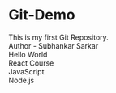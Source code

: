 # Git-Demo
This is my first Git Repository. 
<br>
Author - Subhankar Sarkar
<br>
Hello World 
<br>
React Course
<br>
JavaScript
<br>
Node.js

